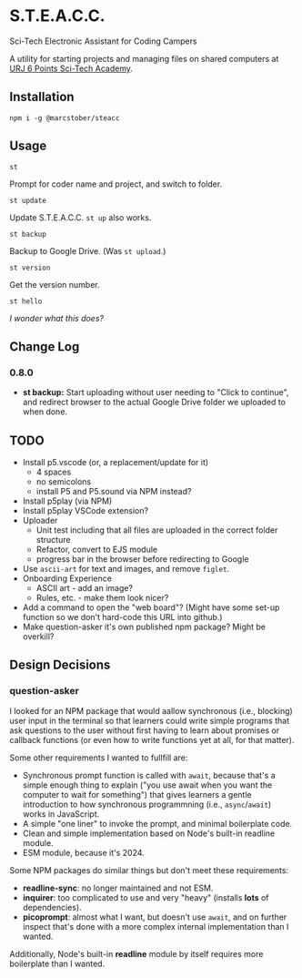 # S.T.E.A.C.C.
Sci-Tech Electronic Assistant for Coding Campers

A utility for starting projects and managing files on shared computers at [URJ 6 Points Sci-Tech Academy](https://6pointsscitech.org/).

## Installation
`npm i -g @marcstober/steacc`

## Usage
```
st
```
Prompt for coder name and project, and switch to folder.

```
st update
```
Update S.T.E.A.C.C. `st up` also works.

```
st backup
```
Backup to Google Drive. (Was `st upload`.)

```
st version
```
Get the version number.

```
st hello
```
*I wonder what this does?*

## Change Log

### 0.8.0
* **st backup:** Start uploading without user needing to "Click to continue", and redirect browser to the actual Google Drive folder we uploaded to when done. 

## TODO
* Install p5.vscode (or, a replacement/update for it)
   * 4 spaces
   * no semicolons
   * install P5 and P5.sound via NPM instead?
* Install p5play (via NPM)
* Install p5play VSCode extension?
* Uploader
   * Unit test including that all files are uploaded in the correct folder structure
   * Refactor, convert to EJS module
   * progress bar in the browser before redirecting to Google
* Use `ascii-art` for text and images, and remove `figlet`.
* Onboarding Experience
   * ASCII art - add an image?
   * Rules, etc. - make them look nicer?
* Add a command to open the "web board"? (Might have some set-up function so we don't hard-code this URL into github.)
* Make question-asker it's own published npm package? Might be overkill?

## Design Decisions

### question-asker

I looked for an NPM package that would aallow synchronous (i.e., blocking) user
input in the terminal so that learners could write simple programs that ask questions
to the user without first having to learn about promises or callback functions
(or even how to write functions yet at all, for that matter).

Some other requirements I wanted to fullfill are:
* Synchronous prompt function is called with `await`, because that's a simple enough thing to 
   explain ("you use await when you want the computer to wait for something")
   that gives learners a gentle introduction to how synchronous programmning (i.e., `async`/`await`)
   works in JavaScript.
* A simple "one liner" to invoke the prompt, and minimal boilerplate code.
* Clean and simple implementation based on Node's built-in readline module.
* ESM module, because it's 2024.

Some NPM packages do similar things but don't meet these requirements:

* **readline-sync**: no longer maintained and not ESM.
* **inquirer**: too complicated to use and very "heavy" (installs **lots** of dependencies).
* **picoprompt**: almost what I want, but doesn't use `await`, and on further inspect that's done with a more complex internal implementation than I wanted.

Additionally, Node's built-in **readline** module by itself requires more boilerplate than I wanted.